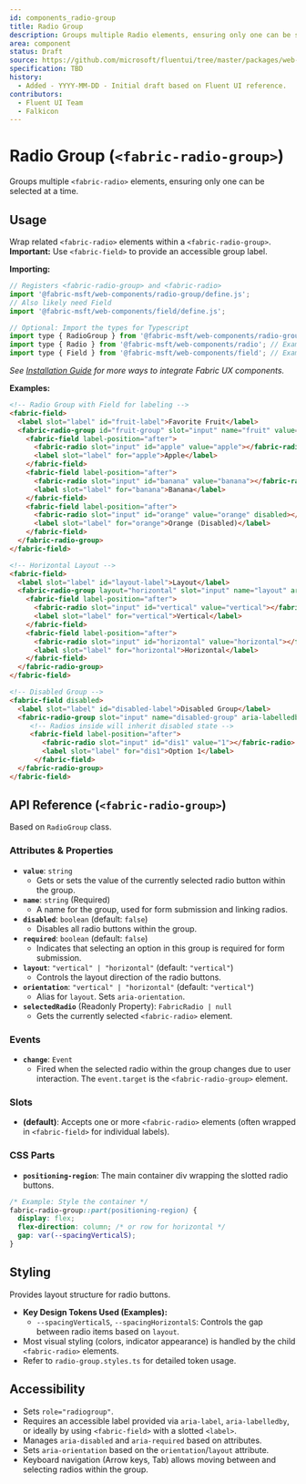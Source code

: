 ```yaml
---
id: components_radio-group
title: Radio Group
description: Groups multiple Radio elements, ensuring only one can be selected.
area: component
status: Draft
source: https://github.com/microsoft/fluentui/tree/master/packages/web-components/src/radio-group
specification: TBD
history:
  - Added - YYYY-MM-DD - Initial draft based on Fluent UI reference.
contributors:
  - Fluent UI Team
  - Falkicon
---
```


# Radio Group (`<fabric-radio-group>`)

<!-- BEGIN-SECTION: Radio Group Overview -->
Groups multiple `<fabric-radio>` elements, ensuring only one can be selected at a time.
<!-- END-SECTION: Radio Group Overview -->

## Usage

<!-- BEGIN-SECTION: Radio Group Usage -->
Wrap related `<fabric-radio>` elements within a `<fabric-radio-group>`.
**Important:** Use `<fabric-field>` to provide an accessible group label.

**Importing:**

```javascript
// Registers <fabric-radio-group> and <fabric-radio>
import '@fabric-msft/web-components/radio-group/define.js';
// Also likely need Field
import '@fabric-msft/web-components/field/define.js';

// Optional: Import the types for Typescript
import type { RadioGroup } from '@fabric-msft/web-components/radio-group';
import type { Radio } from '@fabric-msft/web-components/radio'; // Example
import type { Field } from '@fabric-msft/web-components/field'; // Example
```

*See [Installation Guide](../../guides/installation.md) for more ways to integrate Fabric UX components.*

**Examples:**

```html
<!-- Radio Group with Field for labeling -->
<fabric-field>
  <label slot="label" id="fruit-label">Favorite Fruit</label>
  <fabric-radio-group id="fruit-group" slot="input" name="fruit" value="banana" aria-labelledby="fruit-label">
    <fabric-field label-position="after">
      <fabric-radio slot="input" id="apple" value="apple"></fabric-radio>
      <label slot="label" for="apple">Apple</label>
    </fabric-field>
    <fabric-field label-position="after">
      <fabric-radio slot="input" id="banana" value="banana"></fabric-radio>
      <label slot="label" for="banana">Banana</label>
    </fabric-field>
    <fabric-field label-position="after">
      <fabric-radio slot="input" id="orange" value="orange" disabled></fabric-radio>
      <label slot="label" for="orange">Orange (Disabled)</label>
    </fabric-field>
  </fabric-radio-group>
</fabric-field>

<!-- Horizontal Layout -->
<fabric-field>
  <label slot="label" id="layout-label">Layout</label>
  <fabric-radio-group layout="horizontal" slot="input" name="layout" aria-labelledby="layout-label">
    <fabric-field label-position="after">
      <fabric-radio slot="input" id="vertical" value="vertical"></fabric-radio>
      <label slot="label" for="vertical">Vertical</label>
    </fabric-field>
    <fabric-field label-position="after">
      <fabric-radio slot="input" id="horizontal" value="horizontal"></fabric-radio>
      <label slot="label" for="horizontal">Horizontal</label>
    </fabric-field>
  </fabric-radio-group>
</fabric-field>

<!-- Disabled Group -->
<fabric-field disabled>
  <label slot="label" id="disabled-label">Disabled Group</label>
  <fabric-radio-group slot="input" name="disabled-group" aria-labelledby="disabled-label">
     <!-- Radios inside will inherit disabled state -->
     <fabric-field label-position="after">
        <fabric-radio slot="input" id="dis1" value="1"></fabric-radio>
        <label slot="label" for="dis1">Option 1</label>
      </fabric-field>
  </fabric-radio-group>
</fabric-field>
```
<!-- END-SECTION: Radio Group Usage -->

## API Reference (`<fabric-radio-group>`)

<!-- BEGIN-SECTION: Radio Group API -->
Based on `RadioGroup` class.

### Attributes & Properties

*   **`value`**: `string`
    *   Gets or sets the value of the currently selected radio button within the group.
*   **`name`**: `string` (Required)
    *   A name for the group, used for form submission and linking radios.
*   **`disabled`**: `boolean` (default: `false`)
    *   Disables all radio buttons within the group.
*   **`required`**: `boolean` (default: `false`)
    *   Indicates that selecting an option in this group is required for form submission.
*   **`layout`**: `"vertical" | "horizontal"` (default: `"vertical"`)
    *   Controls the layout direction of the radio buttons.
*   **`orientation`**: `"vertical" | "horizontal"` (default: `"vertical"`)
    *   Alias for `layout`. Sets `aria-orientation`.
*   **`selectedRadio`** (Readonly Property): `FabricRadio | null`
    *   Gets the currently selected `<fabric-radio>` element.

### Events

*   **`change`**: `Event`
    *   Fired when the selected radio within the group changes due to user interaction. The `event.target` is the `<fabric-radio-group>` element.

### Slots

*   **(default)**: Accepts one or more `<fabric-radio>` elements (often wrapped in `<fabric-field>` for individual labels).

### CSS Parts

*   **`positioning-region`**: The main container div wrapping the slotted radio buttons.

```css
/* Example: Style the container */
fabric-radio-group::part(positioning-region) {
  display: flex;
  flex-direction: column; /* or row for horizontal */
  gap: var(--spacingVerticalS);
}
```
<!-- END-SECTION: Radio Group API -->

## Styling

<!-- BEGIN-SECTION: Radio Group Styling -->
Provides layout structure for radio buttons.

*   **Key Design Tokens Used (Examples):**
    *   `--spacingVerticalS`, `--spacingHorizontalS`: Controls the gap between radio items based on `layout`.
*   Most visual styling (colors, indicator appearance) is handled by the child `<fabric-radio>` elements.
*   Refer to `radio-group.styles.ts` for detailed token usage.
<!-- END-SECTION: Radio Group Styling -->

## Accessibility

<!-- BEGIN-SECTION: Radio Group Accessibility -->
*   Sets `role="radiogroup"`.
*   Requires an accessible label provided via `aria-label`, `aria-labelledby`, or ideally by using `<fabric-field>` with a slotted `<label>`.
*   Manages `aria-disabled` and `aria-required` based on attributes.
*   Sets `aria-orientation` based on the `orientation`/`layout` attribute.
*   Keyboard navigation (Arrow keys, Tab) allows moving between and selecting radios within the group.
<!-- END-SECTION: Radio Group Accessibility --> 